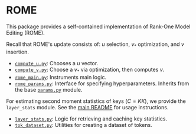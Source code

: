 # ROME
This package provides a self-contained implementation of Rank-One Model Editing (ROME).

Recall that ROME's update consists of: $u$ selection, $v_*$ optimization, and $v$ insertion.
* [`compute_u.py`](compute_u.py): Chooses a $u$ vector.
* [`compute_v.py`](compute_v.py): Choose a $v_*$ via optimization, then computes $v$.
* [`rome_main.py`](rome_main.py): Instruments main logic.
* [`rome_params.py`](rome_hparams.py): Interface for specifying hyperparameters. Inherits from the base [`params.py`](../util/hparams.py) module.

For estimating second moment statistics of keys ($C = KK$), we provide the `layer_stats` module. See the [main README](../AlphaEdit_README.md) for usage instructions.
* [`layer_stats.py`](layer_stats.py): Logic for retrieving and caching key statistics.
* [`tok_dataset.py`](tok_dataset.py): Utilities for creating a dataset of tokens.